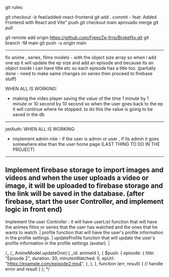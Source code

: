 git rules:

git checkout -b feat/added-react-frontend
git add .
commit - feat: Added Frontend with React and Vite"
push
git checkout main
aprovado merge
git pull

git remote add origin https://github.com/FreezZe-frrp/Brokeflix.git
git branch -M main
git push -u origin main

---

fix anime , series, films models - with the object size array so when i add one ep it will update the ep size and add an episode and because its an object inside i can have title etc so each episode has a title too. (partially done -  need to make same changes on series then proceed to firebase stuff)


WHEN ALL IS WORKING:

- making the video player saving the value of the time 1 minute by 1 minute or 10 second by 10 second
  so when the user goes back to the ep it will continue where he stopped. to do this the value is going to be saved in the db

---

jwtAuth:
WHEN ALL IS WORKING:

- implement admin role - if the user is admin or user , if its admin it goes somewhere else than the user home page (LAST THING TO DO IN THE PROJECT)

---

Implement firebase storage to import images and videos and when the user uploads a video or image, it will be uploaded to firebase storage and the link will be saved in the database.
(after firebase, start the user Controller, and implement logic in front end)
---

Implement the user Controller :
it will have userList function that will have the animes films or series that the user has watched and the ones that he wants to watch.
| profile function that will have the user's profile information in the profile settings.
| updateProfile function that will update the user's profile information in the profile settings (avatar).
|

/_ /_ AnimeModel.updateOne(
{ \_id: animeId },
{
$push: {
episode: {
title: "Episode 2",
duration: 30,
minutesWatched: 0,
epUrl: "https://example.com/episode2.mp4",
},
},
},
function (err, result) {
// handle error and result
}
);
\*/
